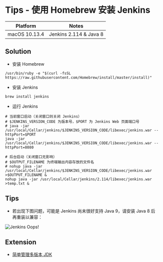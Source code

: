 # Tips - 使用 Homebrew 安装 Jenkins

| Platform | Notes |
|:-----:|:-----:|
| macOS 10.13.4 | Jenkins 2.114 & Java 8 |

## Solution

- 安装 Homebrew

```shell
/usr/bin/ruby -e "$(curl -fsSL https://raw.githubusercontent.com/Homebrew/install/master/install)"
```

- 安装 Jenkins

```shell
brew install jenkins
```

- 运行 Jenkins

```shell
# 当前窗口启动（关闭窗口则关闭 Jenkins）
# $JENKINS_VERSION_CODE 为版本号，$PORT 为 Jenkins Web 页面端口号
# java -jar /usr/local/Cellar/jenkins/$JENKINS_VERSION_CODE/libexec/jenkins.war --httpPort=$PORT
java -jar /usr/local/Cellar/jenkins/$JENKINS_VERSION_CODE/libexec/jenkins.war --httpPort=8080

# 后台启动（关闭窗口无影响）
# $OUTPUT_FILENAME 为终端输出内容存放的文件名
# nohup java -jar /usr/local/Cellar/jenkins/$JENKINS_VERSION_CODE/libexec/jenkins.war >$OUTPUT_FILENAME &
nohup java -jar /usr/local/Cellar/jenkins/2.114/libexec/jenkins.war >temp.txt &
```

## Tips

- 若出现下图问题，可能是 Jenkins 尚未很好支持 Java 9，请安装 Java 8 后再重装以兼容：

![Jenkins Oops!](1.png)

## Extension

- [简单管理多版本 JDK](https://github.com/kingcos/Perspective/issues/7)
